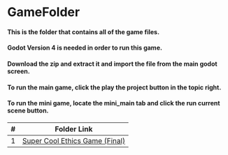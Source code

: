 # GameFolder
#### This is the folder that contains all of the game files.
#### Godot Version 4 is needed in order to run this game. 
#### Download the zip and extract it and import the file from the main godot screen.
#### To run the main game, click the play the project button in the topic right.
#### To run the mini game, locate the mini_main tab and click the run current scene button.


|   #   | Folder Link                            | 
| :---: | -------------------------------------- | 
|   1   | [Super Cool Ethics Game (Final)](https://github.com/bglawson1001/SpearWorks-SE-Project/blob/main/GameFolder/Super_Cool_Ethics_Game%20(Final%20Version).zip) |
